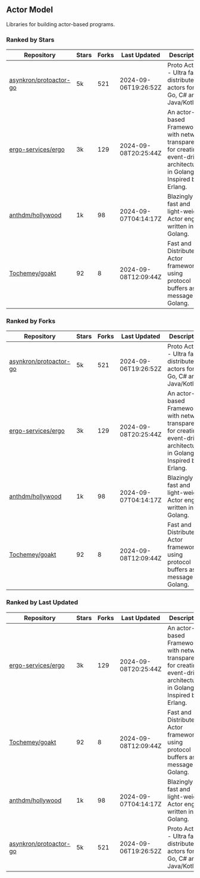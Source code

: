 ## Actor Model

Libraries for building actor-based programs.

### Ranked by Stars

| Repository | Stars | Forks | Last Updated | Description | 
|------------|-------|-------|--------------|-------------|
| [asynkron/protoactor-go](https://github.com/asynkron/protoactor-go) | 5k | 521 | 2024-09-06T19:26:52Z |  Proto Actor - Ultra fast distributed actors for Go, C# and Java/Kotlin. |
| [ergo-services/ergo](https://github.com/ergo-services/ergo) | 3k | 129 | 2024-09-08T20:25:44Z |  An actor-based Framework with network transparency for creating event-driven architecture in Golang. Inspired by Erlang. |
| [anthdm/hollywood](https://github.com/anthdm/hollywood) | 1k | 98 | 2024-09-07T04:14:17Z |  Blazingly fast and light-weight Actor engine written in Golang. |
| [Tochemey/goakt](https://github.com/Tochemey/goakt) | 92 | 8 | 2024-09-08T12:09:44Z |  Fast and Distributed Actor framework using protocol buffers as message for Golang. |

### Ranked by Forks

| Repository | Stars | Forks | Last Updated | Description | 
|------------|-------|-------|--------------|-------------|
| [asynkron/protoactor-go](https://github.com/asynkron/protoactor-go) | 5k | 521 | 2024-09-06T19:26:52Z |  Proto Actor - Ultra fast distributed actors for Go, C# and Java/Kotlin. |
| [ergo-services/ergo](https://github.com/ergo-services/ergo) | 3k | 129 | 2024-09-08T20:25:44Z |  An actor-based Framework with network transparency for creating event-driven architecture in Golang. Inspired by Erlang. |
| [anthdm/hollywood](https://github.com/anthdm/hollywood) | 1k | 98 | 2024-09-07T04:14:17Z |  Blazingly fast and light-weight Actor engine written in Golang. |
| [Tochemey/goakt](https://github.com/Tochemey/goakt) | 92 | 8 | 2024-09-08T12:09:44Z |  Fast and Distributed Actor framework using protocol buffers as message for Golang. |

### Ranked by Last Updated

| Repository | Stars | Forks | Last Updated | Description | 
|------------|-------|-------|--------------|-------------|
| [ergo-services/ergo](https://github.com/ergo-services/ergo) | 3k | 129 | 2024-09-08T20:25:44Z |  An actor-based Framework with network transparency for creating event-driven architecture in Golang. Inspired by Erlang. |
| [Tochemey/goakt](https://github.com/Tochemey/goakt) | 92 | 8 | 2024-09-08T12:09:44Z |  Fast and Distributed Actor framework using protocol buffers as message for Golang. |
| [anthdm/hollywood](https://github.com/anthdm/hollywood) | 1k | 98 | 2024-09-07T04:14:17Z |  Blazingly fast and light-weight Actor engine written in Golang. |
| [asynkron/protoactor-go](https://github.com/asynkron/protoactor-go) | 5k | 521 | 2024-09-06T19:26:52Z |  Proto Actor - Ultra fast distributed actors for Go, C# and Java/Kotlin. |

